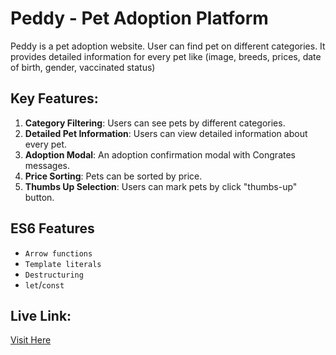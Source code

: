 # Peddy - Pet Adoption Platform

Peddy is a pet adoption website. User can find pet on different categories. It provides detailed information for every pet like (image, breeds, prices, date of birth, gender, vaccinated status)

## Key Features:

1. **Category Filtering**: Users can see pets by different categories.
2. **Detailed Pet Information**: Users can view detailed information about every pet.
3. **Adoption Modal**: An adoption confirmation modal with Congrates messages.
4. **Price Sorting**: Pets can be sorted by price.
5. **Thumbs Up Selection**: Users can mark pets by click "thumbs-up" button.

## ES6 Features

- `Arrow functions`
- `Template literals`
- `Destructuring`
- `let`/`const`

## Live Link:

[Visit Here](https://pets-adooption.netlify.app/)

